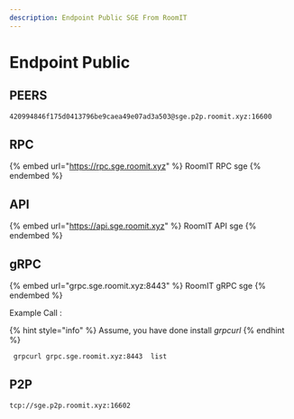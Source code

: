 ```yaml
---
description: Endpoint Public SGE From RoomIT
---
```


# Endpoint Public

## PEERS

```bash
420994846f175d0413796be9caea49e07ad3a503@sge.p2p.roomit.xyz:16600
```

## RPC

{% embed url="https://rpc.sge.roomit.xyz" %}
RoomIT RPC sge
{% endembed %}

## API

{% embed url="https://api.sge.roomit.xyz" %}
RoomIT API sge
{% endembed %}

## gRPC

{% embed url="grpc.sge.roomit.xyz:8443" %}
RoomIT gRPC sge
{% endembed %}

Example Call :

{% hint style="info" %}
Assume, you have done install _grpcurl_
{% endhint %}

```bash
 grpcurl grpc.sge.roomit.xyz:8443  list
```

## P2P

```
tcp://sge.p2p.roomit.xyz:16602
```
